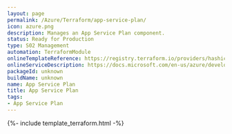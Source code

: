 ```yaml
---
layout: page
permalink: /Azure/Terraform/app-service-plan/
icon: azure.png
description: Manages an App Service Plan component.
status: Ready for Production
type: S02 Management
automation: TerraformModule
onlineTemplateReference: https://registry.terraform.io/providers/hashicorp/azurerm/latest/docs/resources/app_service_plan
onlineServiceDescription: https://docs.microsoft.com/en-us/azure/developer/terraform/
packageId: unknown
buildName: unknown
name: App Service Plan
title: App Service Plan
tags: 
- App Service Plan
---
```

{%- include template_terraform.html -%}

